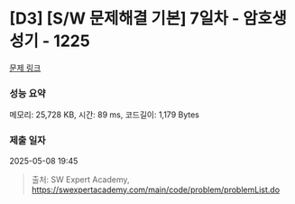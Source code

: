 # [D3] [S/W 문제해결 기본] 7일차 - 암호생성기 - 1225 

[문제 링크](https://swexpertacademy.com/main/code/problem/problemDetail.do?contestProbId=AV14uWl6AF0CFAYD) 

### 성능 요약

메모리: 25,728 KB, 시간: 89 ms, 코드길이: 1,179 Bytes

### 제출 일자

2025-05-08 19:45



> 출처: SW Expert Academy, https://swexpertacademy.com/main/code/problem/problemList.do